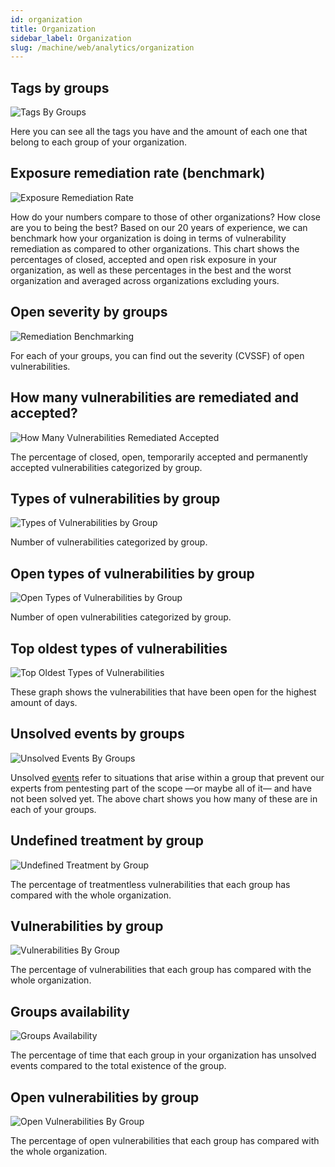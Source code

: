 ```yaml
---
id: organization
title: Organization
sidebar_label: Organization
slug: /machine/web/analytics/organization
---
```


## Tags by groups

![Tags By Groups](https://res.cloudinary.com/fluid-attacks/image/upload/v1623443232/docs/web/analytics/organizations/tags_by_groups_jebb7a.png)

Here you can see
all the tags you have
and the amount of each one
that belong to each group
of your organization.

## Exposure remediation rate (benchmark)

![Exposure Remediation Rate](https://res.cloudinary.com/fluid-attacks/image/upload/v1643925701/docs/web/analytics/organizations/organization_remediation_benchmarking.png)

How do your numbers compare to those of
other organizations? How close are you
to being the best?
Based on our 20 years of experience,
we can benchmark how your organization
is doing in terms of vulnerability
remediation as compared to
other organizations.
This chart shows the
percentages of closed,
accepted and open risk exposure
in your organization,
as well as these percentages in
the best and the worst organization
and averaged across organizations
excluding yours.

## Open severity by groups

![Remediation Benchmarking](https://res.cloudinary.com/fluid-attacks/image/upload/v1643925877/docs/web/analytics/organizations/organization_severity_groups.png)

For each of your groups, you can find out
the severity (CVSSF) of open vulnerabilities.

## How many vulnerabilities are remediated and accepted?

![How Many Vulnerabilities Remediated Accepted](https://res.cloudinary.com/fluid-attacks/image/upload/v1645807634/docs/web/analytics/organizations/organization_vuln_remediat_acceptd.png)

The percentage of closed, open,
temporarily accepted and permanently
accepted vulnerabilities categorized
by group.

## Types of vulnerabilities by group​

![Types of Vulnerabilities by Group](https://res.cloudinary.com/fluid-attacks/image/upload/v1647440139/docs/web/analytics/organizations/organization_types_vuln_by_group.png)

Number of vulnerabilities
categorized by group.

## Open types of vulnerabilities by group

![Open Types of Vulnerabilities by Group](https://res.cloudinary.com/fluid-attacks/image/upload/v1647440139/docs/web/analytics/organizations/organization_open_types_vuln_by_group.png)

Number of open vulnerabilities
categorized by group.

## Top oldest types of vulnerabilities

![Top Oldest Types of Vulnerabilities](https://res.cloudinary.com/fluid-attacks/image/upload/v1645807634/docs/web/analytics/organizations/organization_top_oldest_finding.png)

These graph shows the vulnerabilities
that have been open for the
highest amount of days.

## Unsolved events by groups

![Unsolved Events By Groups](https://res.cloudinary.com/fluid-attacks/image/upload/v1646408695/docs/web/analytics/organizations/org_unsolved_events_groups.png)

Unsolved [events](/machine/web/groups/events)
refer to situations that arise
within a group that prevent our
experts from pentesting part of
the scope —or maybe all of it—
and have not been solved yet.
The above chart shows you how
many of these are in each of
your groups.

## Undefined treatment by group

![Undefined Treatment by Group](https://res.cloudinary.com/fluid-attacks/image/upload/v1645807634/docs/web/analytics/organizations/organization_treatmentless_by_group.png)

The percentage of treatmentless
vulnerabilities that each group
has compared with the whole organization.

## Vulnerabilities by group

![Vulnerabilities By Group](https://res.cloudinary.com/fluid-attacks/image/upload/v1645807634/docs/web/analytics/organizations/organization_vuln_by_group.png)

The percentage of vulnerabilities
that each group has compared with
the whole organization.

## Groups availability

![Groups Availability](https://res.cloudinary.com/fluid-attacks/image/upload/v1658159320/docs/web/analytics/organizations/organization_availability.png)

The percentage of time that
each group in your organization
has unsolved events compared to
the total existence of the group.

## Open vulnerabilities by group

![Open Vulnerabilities By Group](https://res.cloudinary.com/fluid-attacks/image/upload/v1645807634/docs/web/analytics/organizations/organization_open_vuln_by_group.png)

The percentage of open vulnerabilities
that each group has compared with
the whole organization.

